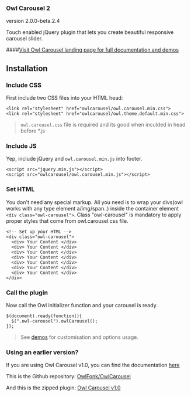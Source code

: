 ### Owl Carousel 2
version 2.0.0-beta.2.4

Touch enabled jQuery plugin that lets you create beautiful responsive carousel slider.

####[Visit Owl Carousel landing page for full documentation and demos ](http://owlcarousel.owlgraphic.com)


## Installation


### Include CSS
First include two CSS files into your HTML head:
```
<link rel="stylesheet" href="owlcarousel/owl.carousel.min.css">
<link rel="stylesheet" href="owlcarousel/owl.theme.default.min.css">
```
> `owl.carousel.css` file is required and its good when inculded in head before *.js


### Include JS

Yep, include jQuery and `owl.carousel.min.js` into footer.
```
<script src="jquery.min.js"></script>
<script src="owlcarousel/owl.carousel.min.js"></script>
```


### Set HTML

You don't need any special markup. All you need is to wrap your divs(owl works with any type element a/img/span..) inside the container element `<div class="owl-carousel">`.
Class "owl-carousel" is mandatory to apply proper styles that come from owl.carousel.css file.

```
<!-- Set up your HTML -->
<div class="owl-carousel">
  <div> Your Content </div>
  <div> Your Content </div>
  <div> Your Content </div>
  <div> Your Content </div>
  <div> Your Content </div>
  <div> Your Content </div>
  <div> Your Content </div>
</div>
```

### Call the plugin

Now call the Owl initializer function and your carousel is ready.

```
$(document).ready(function(){
  $(".owl-carousel").owlCarousel();
});
```
> See [demos](http://owlcarousel.owlgraphic.com/demos/demos.html) for customisation and options usage.

### Using an earlier version?

If you are using Owl Carousel v1.0, you can find the documentation [here](http://owlgraphic.com/owlcarousel/)

This is the Github repository: [OwlFonk/OwlCarousel](https://github.com/OwlFonk/OwlCarousel)

And this is the zipped plugin: [Owl Carousel v1.0](http://owlgraphic.com/owlcarousel/owl.carousel.zip)
